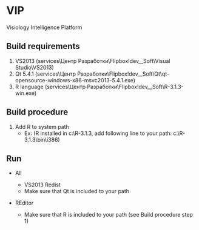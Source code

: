 # VIP
Visiology Intelligence Platform

## Build requirements

1. VS2013 (services\Центр Разработки\Flipbox\!dev\__Soft\Visual Studio\VS2013\)
2. Qt 5.4.1 (services\Центр Разработки\Flipbox\!dev\__Soft\Qt\qt-opensource-windows-x86-msvc2013-5.4.1.exe)
3. R language (services\Центр Разработки\Flipbox\!dev\__Soft\R-3.1.3-win.exe)

## Build procedure

1. Add R to system path
   - Ex: (R installed in c:\R-3.1.3\, add following line to your path: c:\R-3.1.3\bin\i386\)

## Run

* All
  - VS2013 Redist
  - Make sure that Qt is included to your path

* REditor
  - Make sure that R is included to your path (see Build procedure step 1)
